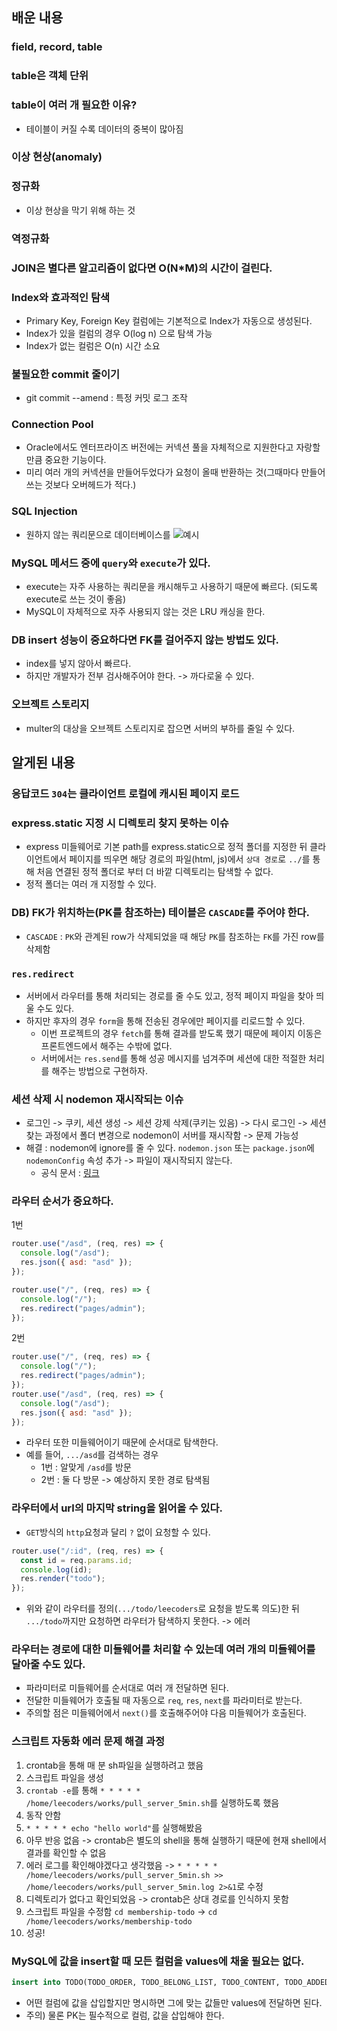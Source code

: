## 배운 내용

### field, record, table

### table은 객체 단위

### table이 여러 개 필요한 이유?

- 테이블이 커질 수록 데이터의 중복이 많아짐

### 이상 현상(anomaly)

### 정규화

- 이상 현상을 막기 위해 하는 것

### 역정규화

### JOIN은 별다른 알고리즘이 없다면 O(N\*M)의 시간이 걸린다.

### Index와 효과적인 탐색

- Primary Key, Foreign Key 컬럼에는 기본적으로 Index가 자동으로 생성된다.
- Index가 있을 컬럼의 경우 O(log n) 으로 탐색 가능
- Index가 없는 컬럼은 O(n) 시간 소요

### 불필요한 commit 줄이기

- git commit --amend : 특정 커밋 로그 조작

### Connection Pool

- Oracle에서도 엔터프라이즈 버전에는 커넥션 풀을 자체적으로 지원한다고 자랑할 만큼 중요한 기능이다.
- 미리 여러 개의 커넥션을 만들어두었다가 요청이 올때 반환하는 것(그때마다 만들어 쓰는 것보다 오버헤드가 적다.)

### SQL Injection

- 원하지 않는 쿼리문으로 데이터베이스를
  ![예시](https://user-images.githubusercontent.com/47619140/66185019-f9c02180-e6b8-11e9-8b0e-096fa935689d.png)

### MySQL 메서드 중에 `query`와 `execute`가 있다.

- execute는 자주 사용하는 쿼리문을 캐시해두고 사용하기 때문에 빠르다. (되도록 execute로 쓰는 것이 좋음)
- MySQL이 자체적으로 자주 사용되지 않는 것은 LRU 캐싱을 한다.

### DB insert 성능이 중요하다면 FK를 걸어주지 않는 방법도 있다.

- index를 넣지 않아서 빠르다.
- 하지만 개발자가 전부 검사해주어야 한다. -> 까다로울 수 있다.

### 오브젝트 스토리지

- multer의 대상을 오브젝트 스토리지로 잡으면 서버의 부하를 줄일 수 있다.

## 알게된 내용

### 응답코드 `304`는 클라이언트 로컬에 캐시된 페이지 로드

### express.static 지정 시 디렉토리 찾지 못하는 이슈

- express 미들웨어로 기본 path를 express.static으로 정적 폴더를 지정한 뒤 클라이언트에서 페이지를 띄우면 해당 경로의 파일(html, js)에서 `상대 경로`로 `../`를 통해 처음 연결된 정적 폴더로 부터 더 바깥 디렉토리는 탐색할 수 없다.
- 정적 폴더는 여러 개 지정할 수 있다.

### DB) FK가 위치하는(PK를 참조하는) 테이블은 `CASCADE`를 주어야 한다.

- `CASCADE` : `PK`와 관계된 row가 삭제되었을 때 해당 `PK`를 참조하는 `FK`를 가진 row를 삭제함

### `res.redirect`

- 서버에서 라우터를 통해 처리되는 경로를 줄 수도 있고, 정적 페이지 파일을 찾아 띄울 수도 있다.
- 하지만 후자의 경우 `form`을 통해 전송된 경우에만 페이지를 리로드할 수 있다.
  - 이번 프로젝트의 경우 `fetch`를 통해 결과를 받도록 했기 때문에 페이지 이동은 프론트엔드에서 해주는 수밖에 없다.
  - 서버에서는 `res.send`를 통해 성공 메시지를 넘겨주며 세션에 대한 적절한 처리를 해주는 방법으로 구현하자.

### 세션 삭제 시 nodemon 재시작되는 이슈

- 로그인 -> 쿠키, 세션 생성 -> 세션 강제 삭제(쿠키는 있음) -> 다시 로그인 -> 세션 찾는 과정에서 폴더 변경으로 nodemon이 서버를 재시작함 -> 문제 가능성
- 해결 : nodemon에 ignore를 줄 수 있다. `nodemon.json` 또는 `package.json`에 `nodemonConfig` 속성 추가 -> 파일이 재시작되지 않는다.
  - 공식 문서 : [링크](https://github.com/remy/nodemon)

### 라우터 순서가 중요하다.

1번

```javascript
router.use("/asd", (req, res) => {
  console.log("/asd");
  res.json({ asd: "asd" });
});

router.use("/", (req, res) => {
  console.log("/");
  res.redirect("pages/admin");
});
```

2번

```javascript
router.use("/", (req, res) => {
  console.log("/");
  res.redirect("pages/admin");
});
router.use("/asd", (req, res) => {
  console.log("/asd");
  res.json({ asd: "asd" });
});
```

- 라우터 또한 미들웨어이기 때문에 순서대로 탐색한다.
- 예를 들어, `.../asd`를 검색하는 경우
  - 1번 : 알맞게 `/asd`를 방문
  - 2번 : 둘 다 방문 -> 예상하지 못한 경로 탐색됨

### 라우터에서 url의 마지막 string을 읽어올 수 있다.

- `GET`방식의 `http`요청과 달리 `?` 없이 요청할 수 있다.

```javascript
router.use("/:id", (req, res) => {
  const id = req.params.id;
  console.log(id);
  res.render("todo");
});
```

- 위와 같이 라우터를 정의(`.../todo/leecoders`로 요청을 받도록 의도)한 뒤 `.../todo`까지만 요청하면 라우터가 탐색하지 못한다. -> 에러

### 라우터는 경로에 대한 미들웨어를 처리할 수 있는데 여러 개의 미들웨어를 달아줄 수도 있다.

- 파라미터로 미들웨어를 순서대로 여러 개 전달하면 된다.
- 전달한 미들웨어가 호출될 때 자동으로 `req`, `res`, `next`를 파라미터로 받는다.
- 주의할 점은 미들웨어에서 `next()`를 호출해주어야 다음 미들웨어가 호출된다.

### 스크립트 자동화 에러 문제 해결 과정

1. crontab을 통해 매 분 sh파일을 실행하려고 했음
2. 스크립트 파일을 생성
3. `crontab -e`를 통해 `* * * * * /home/leecoders/works/pull_server_5min.sh`를 실행하도록 했음
4. 동작 안함
5. `* * * * * echo "hello world"`를 실행해봤음
6. 아무 반응 없음 -> crontab은 별도의 shell을 통해 실행하기 때문에 현재 shell에서 결과를 확인할 수 없음
7. 에러 로그를 확인해야겠다고 생각했음 -> `* * * * * /home/leecoders/works/pull_server_5min.sh >> /home/leecoders/works/pull_server_5min.log 2>&1`로 수정
8. 디렉토리가 없다고 확인되었음 -> crontab은 상대 경로를 인식하지 못함
9. 스크립트 파일을 수정함 `cd membership-todo` -> `cd /home/leecoders/works/membership-todo`
10. 성공!

### MySQL에 값을 insert할 때 모든 컬럼을 values에 채울 필요는 없다.

```sql
insert into TODO(TODO_ORDER, TODO_BELONG_LIST, TODO_CONTENT, TODO_ADDED_BY) values(1, 1, '123', 'admin');
```

- 어떤 컬럼에 값을 삽입할지만 명시하면 그에 맞는 값들만 values에 전달하면 된다.
- 주의) 물론 PK는 필수적으로 컬럼, 값을 삽입해야 한다.

